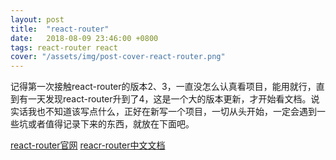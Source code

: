 ```yaml
---
layout: post
title:  "react-router"
date:   2018-08-09 23:46:00 +0800
tags: react-router react
cover: "/assets/img/post-cover-react-router.png"
---
```


记得第一次接触react-router的版本2、3，一直没怎么认真看项目，能用就行，直到有一天发现react-router升到了4，这是一个大的版本更新，才开始看文档。说实话我也不知道该写点什么，正好在新写一个项目，一切从头开始，一定会遇到一些坑或者值得记录下来的东西，就放在下面吧。

[react-router官网](https://reacttraining.com/react-router/) [reacr-router中文文档](http://reacttraining.cn/)
